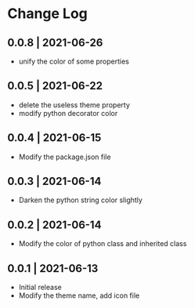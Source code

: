 # Change Log

## 0.0.8 | 2021-06-26
- unify the color of some properties

## 0.0.5 | 2021-06-22
- delete the useless theme property
- modify python decorator color

## 0.0.4 | 2021-06-15
- Modify the package.json file

## 0.0.3 | 2021-06-14
- Darken the python string color slightly

## 0.0.2 | 2021-06-14

- Modify the color of python class and inherited class

## 0.0.1 | 2021-06-13

- Initial release
- Modify the theme name, add icon file